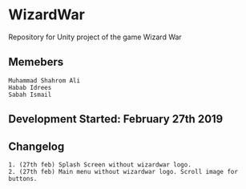 # WizardWar
Repository for Unity project of the game Wizard War
## Memebers 
    Muhammad Shahrom Ali
    Habab Idrees
    Sabah Ismail 

## Development Started: February 27th 2019

## Changelog
	1. (27th feb) Splash Screen without wizardwar logo.  
	2. (27th feb) Main menu without wizardwar logo. Scroll image for buttons.  